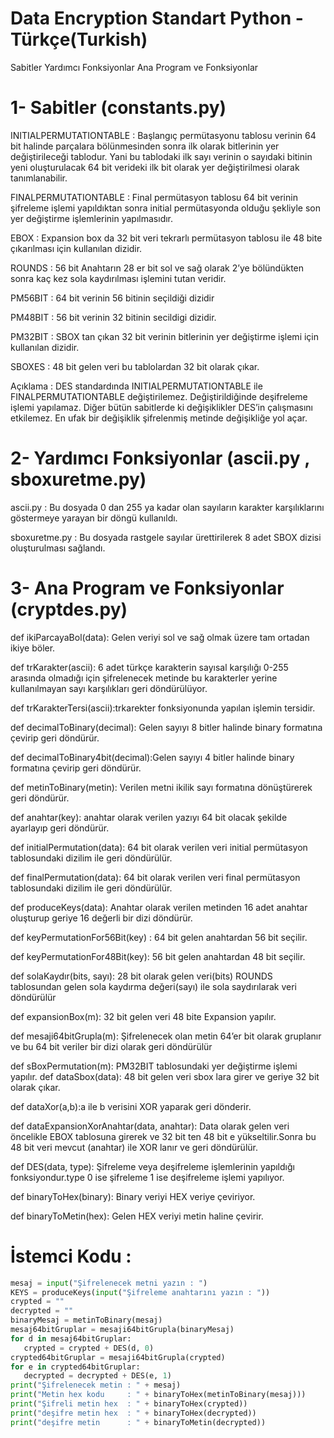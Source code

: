 # Data Encryption Standart Python - Türkçe(Turkish)

Sabitler
Yardımcı Fonksiyonlar
Ana Program ve Fonksiyonlar

# 1- Sabitler (constants.py)

INITIALPERMUTATIONTABLE : Başlangıç permütasyonu tablosu verinin 64 bit halinde parçalara bölünmesinden sonra ilk olarak bitlerinin yer değiştirileceği tablodur. Yani bu tablodaki ilk sayı verinin o sayıdaki bitinin yeni oluşturulacak 64 bit verideki ilk bit olarak yer değiştirilmesi olarak tanımlanabilir. 

FINALPERMUTATIONTABLE   : Final permütasyon tablosu 64 bit verinin şifreleme işlemi yapıldıktan sonra initial permütasyonda olduğu şekliyle son yer değiştirme işlemlerinin yapılmasıdır. 

EBOX : Expansion box da 32 bit veri tekrarlı permütasyon tablosu ile 48 bite çıkarılması için kullanılan dizidir.


ROUNDS : 56 bit Anahtarın 28 er bit sol ve sağ olarak 2’ye bölündükten sonra kaç kez sola kaydırılması işlemini tutan veridir.


PM56BIT : 64 bit verinin 56 bitinin seçildiği dizidir


PM48BIT : 56 bit verinin 32 bitinin secildigi dizidir.


PM32BIT : SBOX tan çıkan 32 bit verinin bitlerinin yer değiştirme işlemi için kullanılan dizidir.


SBOXES : 48 bit gelen veri  bu tablolardan 32 bit olarak çıkar.

Açıklama  : DES standardında INITIALPERMUTATIONTABLE ile FINALPERMUTATIONTABLE değiştirilemez. Değiştirildiğinde deşifreleme işlemi yapılamaz. Diğer bütün sabitlerde ki değişiklikler DES’in çalışmasını etkilemez. En ufak bir değişiklik şifrelenmiş metinde değişikliğe yol açar.

# 2- Yardımcı Fonksiyonlar (ascii.py , sboxuretme.py)

ascii.py : Bu dosyada 0 dan 255 ya kadar olan sayıların karakter karşılıklarını göstermeye yarayan bir döngü kullanıldı.

sboxuretme.py : Bu dosyada rastgele sayılar ürettirilerek 8 adet SBOX dizisi oluşturulması sağlandı.

# 3- Ana Program ve Fonksiyonlar (cryptdes.py)

def ikiParcayaBol(data): Gelen veriyi sol ve sağ olmak üzere tam ortadan ikiye böler. 

def trKarakter(ascii): 6 adet türkçe karakterin sayısal karşılığı 0-255 arasında olmadığı için şifrelenecek metinde bu karakterler yerine kullanılmayan sayı karşılıkları geri döndürülüyor.

def trKarakterTersi(ascii):trkarekter fonksiyonunda yapılan işlemin tersidir.

def decimalToBinary(decimal): Gelen sayıyı 8 bitler halinde binary formatına çevirip geri döndürür.

def decimalToBinary4bit(decimal):Gelen sayıyı 4 bitler halinde binary formatına çevirip geri döndürür.

def metinToBinary(metin): Verilen metni ikilik sayı formatına dönüştürerek geri döndürür.

def anahtar(key): anahtar olarak verilen yazıyı 64 bit olacak şekilde ayarlayıp geri döndürür.
 
def initialPermutation(data): 64 bit olarak verilen veri initial permütasyon tablosundaki dizilim ile geri döndürülür.

def finalPermutation(data): 64 bit olarak verilen veri final permütasyon tablosundaki dizilim ile geri döndürülür.

def produceKeys(data): Anahtar olarak verilen metinden 16 adet anahtar oluşturup geriye 16 değerli bir dizi döndürür.

def keyPermutationFor56Bit(key) : 64 bit gelen anahtardan 56 bit seçilir.

def keyPermutationFor48Bit(key): 56 bit gelen anahtardan 48 bit seçilir.

def solaKaydır(bits, sayı): 28 bit olarak gelen veri(bits) ROUNDS tablosundan gelen sola kaydırma değeri(sayı) ile sola saydırılarak veri döndürülür

def expansionBox(m): 32 bit gelen veri 48 bite Expansion yapılır.

def mesaji64bitGrupla(m): Şifrelenecek olan metin 64’er bit olarak gruplanır ve bu 64 bit veriler bir dizi olarak geri döndürülür

def sBoxPermutation(m): PM32BIT tablosundaki yer değiştirme işlemi yapılır.
def dataSbox(data): 48 bit gelen veri sbox lara girer ve geriye 32 bit olarak çıkar.

def dataXor(a,b):a ile b verisini XOR yaparak geri dönderir.

def dataExpansionXorAnahtar(data, anahtar): Data olarak gelen veri öncelikle EBOX tablosuna girerek ve 32 bit ten 48 bit e yükseltilir.Sonra bu 48 bit veri mevcut (anahtar) ile XOR lanır ve geri döndürülür.

def DES(data, type): Şifreleme veya deşifreleme işlemlerinin yapıldığı fonksiyondur.type 0 ise şifreleme 1 ise deşifreleme işlemi yapılıyor.

def binaryToHex(binary): Binary veriyi HEX veriye çeviriyor.

def binaryToMetin(hex): Gelen HEX veriyi metin haline çevirir.

# İstemci Kodu :

```python
mesaj = input("Şifrelenecek metni yazın : ")
KEYS = produceKeys(input("Şifreleme anahtarını yazın : "))
crypted = ""
decrypted = ""
binaryMesaj = metinToBinary(mesaj)
mesaj64bitGruplar = mesaji64bitGrupla(binaryMesaj)
for d in mesaj64bitGruplar:
   crypted = crypted + DES(d, 0)
crypted64bitGruplar = mesaji64bitGrupla(crypted)
for e in crypted64bitGruplar:
   decrypted = decrypted + DES(e, 1)
print("Şifrelenecek metin : " + mesaj)
print("Metin hex kodu     : " + binaryToHex(metinToBinary(mesaj)))
print("Şifreli metin hex  : " + binaryToHex(crypted))
print("deşifre metin hex  : " + binaryToHex(decrypted))
print("deşifre metin      : " + binaryToMetin(decrypted))
```